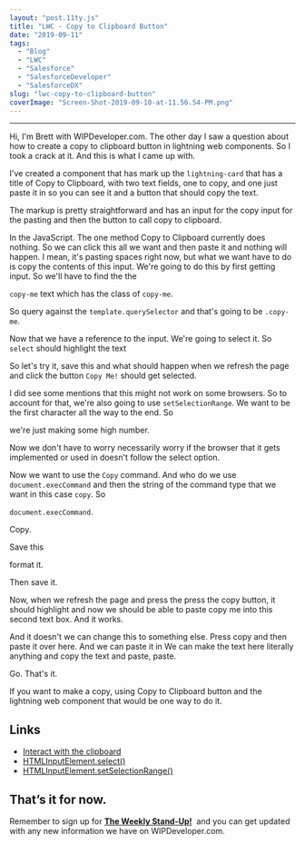 ```yaml
---
layout: "post.11ty.js"
title: "LWC - Copy to Clipboard Button"
date: "2019-09-11"
tags: 
  - "Blog"
  - "LWC"
  - "Salesforce"
  - "SalesforceDeveloper"
  - "SalesforceDX"
slug: "lwc-copy-to-clipboard-button"
coverImage: "Screen-Shot-2019-09-10-at-11.56.54-PM.png"
---
```


* * *

Hi, I'm Brett with WIPDeveloper.com. The other day I saw a question about how to create a copy to clipboard button in lightning web components. So I took a crack at it. And this is what I came up with.

I've created a component that has mark up the `lightning-card` that has a title of Copy to Clipboard, with two text fields, one to copy, and one just paste it in so you can see it and a button that should copy the text.

The markup is pretty straightforward and has an input for the copy input for the pasting and then the button to call copy to clipboard.

In the JavaScript. The one method Copy to Clipboard currently does nothing. So we can click this all we want and then paste it and nothing will happen. I mean, it's pasting spaces right now, but what we want have to do is copy the contents of this input. We're going to do this by first getting input. So we'll have to find the the

`copy-me` text which has the class of `copy-me`.

So query against the `template.querySelector` and that's going to be `.copy-me`.

Now that we have a reference to the input. We're going to select it. So `select` should highlight the text

So let's try it, save this and what should happen when we refresh the page and click the button `Copy Me!` should get selected.

I did see some mentions that this might not work on some browsers. So to account for that, we're also going to use `setSelectionRange`. We want to be the first character all the way to the end. So

we're just making some high number.

Now we don't have to worry necessarily worry if the browser that it gets implemented or used in doesn't follow the select option.

Now we want to use the `Copy` command. And who do we use `document.execCommand` and then the string of the command type that we want in this case `copy`. So

`document.execCommand`.

Copy.

Save this

format it.

Then save it.

Now, when we refresh the page and press the press the copy button, it should highlight and now we should be able to paste copy me into this second text box. And it works.

And it doesn't we can change this to something else. Press copy and then paste it over here. And we can paste it in We can make the text here literally anything and copy the text and paste, paste.

Go. That's it.

If you want to make a copy, using Copy to Clipboard button and the lightning web component that would be one way to do it.

## Links

- [Interact with the clipboard](https://developer.mozilla.org/en-US/docs/Mozilla/Add-ons/WebExtensions/Interact_with_the_clipboard)
- [HTMLInputElement.select()](https://developer.mozilla.org/en-US/docs/Web/API/HTMLInputElement/select)
- [HTMLInputElement.setSelectionRange()](https://developer.mozilla.org/en-US/docs/Web/API/HTMLInputElement/setSelectionRange)

## That’s it for now.

Remember to sign up for **[The Weekly Stand-Up!](https://wipdeveloper.wpcomstaging.com/newsletter/)**  and you can get updated with any new information we have on WIPDeveloper.com.
